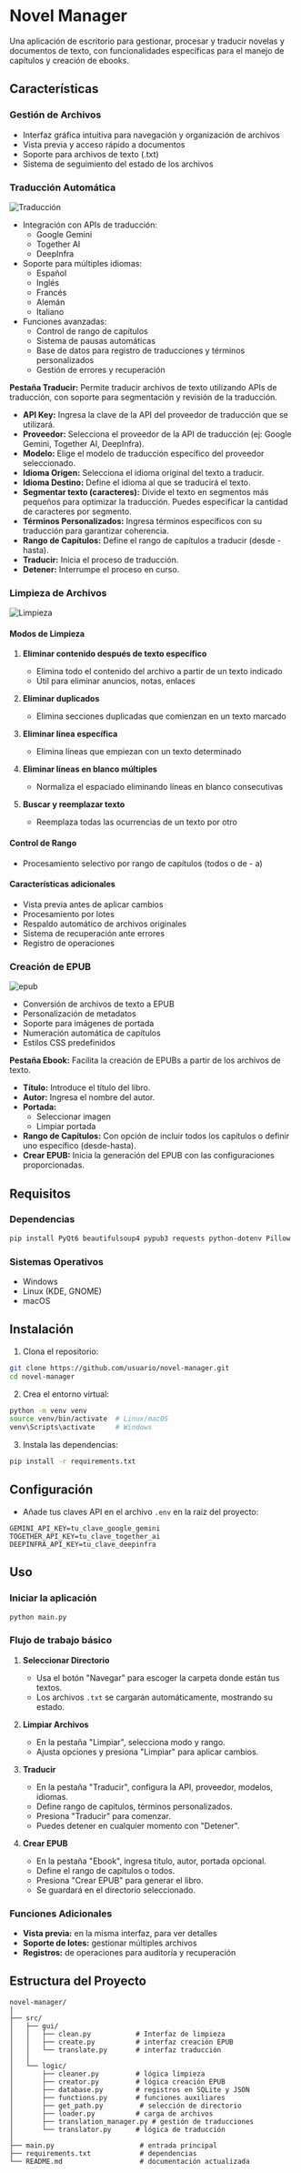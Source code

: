 # Novel Manager

Una aplicación de escritorio para gestionar, procesar y traducir novelas y documentos de texto, con funcionalidades específicas para el manejo de capítulos y creación de ebooks.

## Características

### Gestión de Archivos
- Interfaz gráfica intuitiva para navegación y organización de archivos
- Vista previa y acceso rápido a documentos
- Soporte para archivos de texto (.txt)
- Sistema de seguimiento del estado de los archivos

### Traducción Automática
![Traducción](assets/translate.webp)

- Integración con APIs de traducción:
  - Google Gemini
  - Together AI
  - DeepInfra
- Soporte para múltiples idiomas:
  - Español
  - Inglés
  - Francés
  - Alemán
  - Italiano
- Funciones avanzadas:
  - Control de rango de capítulos
  - Sistema de pausas automáticas
  - Base de datos para registro de traducciones y términos personalizados
  - Gestión de errores y recuperación

**Pestaña Traducir:** Permite traducir archivos de texto utilizando APIs de traducción, con soporte para segmentación y revisión de la traducción.

*   **API Key:** Ingresa la clave de la API del proveedor de traducción que se utilizará.
*   **Proveedor:** Selecciona el proveedor de la API de traducción (ej: Google Gemini, Together AI, DeepInfra).
*   **Modelo:** Elige el modelo de traducción específico del proveedor seleccionado.
*   **Idioma Origen:** Selecciona el idioma original del texto a traducir.
*   **Idioma Destino:** Define el idioma al que se traducirá el texto.
*   **Segmentar texto (caracteres):** Divide el texto en segmentos más pequeños para optimizar la traducción. Puedes especificar la cantidad de caracteres por segmento.
*   **Términos Personalizados:** Ingresa términos específicos con su traducción para garantizar coherencia.
*   **Rango de Capítulos:** Define el rango de capítulos a traducir (desde - hasta).
*   **Traducir:** Inicia el proceso de traducción.
*   **Detener:** Interrumpe el proceso en curso.

### Limpieza de Archivos
![Limpieza](assets/clean.webp)

#### Modos de Limpieza
1. **Eliminar contenido después de texto específico**
   - Elimina todo el contenido del archivo a partir de un texto indicado
   - Útil para eliminar anuncios, notas, enlaces

2. **Eliminar duplicados**
   - Elimina secciones duplicadas que comienzan en un texto marcado

3. **Eliminar línea específica**
   - Elimina líneas que empiezan con un texto determinado

4. **Eliminar líneas en blanco múltiples**
   - Normaliza el espaciado eliminando líneas en blanco consecutivas

5. **Buscar y reemplazar texto**
   - Reemplaza todas las ocurrencias de un texto por otro

#### Control de Rango
- Procesamiento selectivo por rango de capítulos (todos o de - a)

#### Características adicionales
- Vista previa antes de aplicar cambios
- Procesamiento por lotes
- Respaldo automático de archivos originales
- Sistema de recuperación ante errores
- Registro de operaciones

### Creación de EPUB
![epub](assets/ebook.webp)
- Conversión de archivos de texto a EPUB
- Personalización de metadatos
- Soporte para imágenes de portada
- Numeración automática de capítulos
- Estilos CSS predefinidos

**Pestaña Ebook:** Facilita la creación de EPUBs a partir de los archivos de texto.

*   **Título:** Introduce el título del libro.
*   **Autor:** Ingresa el nombre del autor.
*   **Portada:**
    - Seleccionar imagen
    - Limpiar portada
*   **Rango de Capítulos:** Con opción de incluir todos los capítulos o definir uno específico (desde-hasta).
*   **Crear EPUB:** Inicia la generación del EPUB con las configuraciones proporcionadas.

## Requisitos

### Dependencias
```bash
pip install PyQt6 beautifulsoup4 pypub3 requests python-dotenv Pillow
```

### Sistemas Operativos
- Windows
- Linux (KDE, GNOME)
- macOS

## Instalación

1. Clona el repositorio:
```bash
git clone https://github.com/usuario/novel-manager.git
cd novel-manager
```

2. Crea el entorno virtual:
```bash
python -m venv venv
source venv/bin/activate  # Linux/macOS
venv\Scripts\activate     # Windows
```

3. Instala las dependencias:
```bash
pip install -r requirements.txt
```

## Configuración

- Añade tus claves API en el archivo `.env` en la raíz del proyecto:
```
GEMINI_API_KEY=tu_clave_google_gemini
TOGETHER_API_KEY=tu_clave_together_ai
DEEPINFRA_API_KEY=tu_clave_deepinfra
```

## Uso

### Iniciar la aplicación
```bash
python main.py
```

### Flujo de trabajo básico

1. **Seleccionar Directorio**
   - Usa el botón "Navegar" para escoger la carpeta donde están tus textos.
   - Los archivos `.txt` se cargarán automáticamente, mostrando su estado.

2. **Limpiar Archivos**
   - En la pestaña "Limpiar", selecciona modo y rango.
   - Ajusta opciones y presiona "Limpiar" para aplicar cambios.

3. **Traducir**
   - En la pestaña "Traducir", configura la API, proveedor, modelos, idiomas.
   - Define rango de capítulos, términos personalizados.
   - Presiona "Traducir" para comenzar.
   - Puedes detener en cualquier momento con "Detener".

4. **Crear EPUB**
   - En la pestaña "Ebook", ingresa título, autor, portada opcional.
   - Define el rango de capítulos o todos.
   - Presiona "Crear EPUB" para generar el libro.
   - Se guardará en el directorio seleccionado.

### Funciones Adicionales
- **Vista previa:** en la misma interfaz, para ver detalles
- **Soporte de lotes:** gestionar múltiples archivos
- **Registros:** de operaciones para auditoría y recuperación

## Estructura del Proyecto

```
novel-manager/
│
├── src/
│   ├── gui/
│   │   ├── clean.py           # Interfaz de limpieza
│   │   ├── create.py          # interfaz creación EPUB
│   │   └── translate.py       # interfaz traducción
│   │
│   └── logic/
│       ├── cleaner.py         # lógica limpieza
│       ├── creator.py         # lógica creación EPUB
│       ├── database.py        # registros en SQLite y JSON
│       ├── functions.py       # funciones auxiliares
│       ├── get_path.py         # selección de directorio
│       ├── loader.py          # carga de archivos
│       ├── translation_manager.py # gestión de traducciones
│       └── translator.py      # lógica de traducción
│
├── main.py                     # entrada principal
├── requirements.txt            # dependencias
└── README.md                   # documentación actualizada
```
